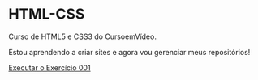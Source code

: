 # HTML-CSS
 Curso de HTML5 e CSS3 do CursoemVídeo.

Estou aprendendo a criar sites e agora vou gerenciar meus repositórios!

<a href="https://lpmassolar.github.io/HTML-CSS/exercicios/ex002/index.html" target=blank rel=internal> Executar o Exercício 001</a>